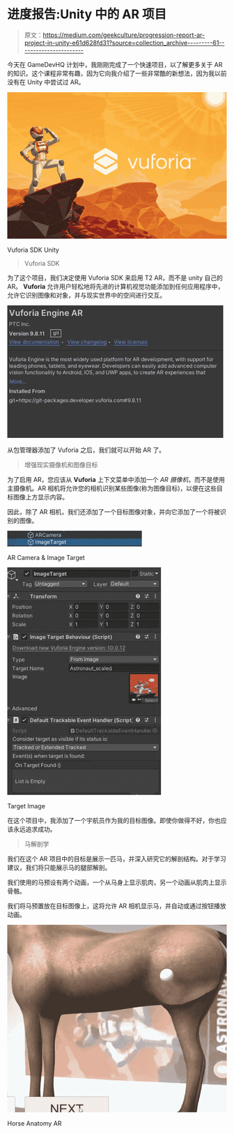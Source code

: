 # 进度报告:Unity 中的 AR 项目

> 原文：<https://medium.com/geekculture/progression-report-ar-project-in-unity-e61d628fd31?source=collection_archive---------61----------------------->

今天在 GameDevHQ 计划中，我刚刚完成了一个快速项目，以了解更多关于 AR 的知识。这个课程非常有趣，因为它向我介绍了一些非常酷的新想法，因为我以前没有在 Unity 中尝试过 AR。

![](img/6803e2d7fdaeaff71a649e953a67b9dd.png)

Vuforia SDK Unity

> Vuforia SDK

为了这个项目，我们决定使用 Vuforia SDK 来启用 T2 AR，而不是 unity 自己的 AR。 **Vuforia** 允许用户轻松地将先进的计算机视觉功能添加到任何应用程序中，允许它识别图像和对象，并与现实世界中的空间进行交互。

![](img/797872fb0f5c02da1278e72a363dc368.png)

从包管理器添加了 Vuforia 之后，我们就可以开始 AR 了。

> 增强现实摄像机和图像目标

为了启用 AR，您应该从 **Vuforia** 上下文菜单中添加一个 *AR 摄像机*，而不是使用主摄像机。AR 相机将允许您的相机识别某些图像(称为图像目标)，以便在这些目标图像上方显示内容。

因此，除了 AR 相机，我们还添加了一个目标图像对象，并向它添加了一个将被识别的图像。

![](img/b924e4853a7250ad25530facc5bc20df.png)

AR Camera & Image Target

![](img/b39d4c4d02ab659000c241c364c744b0.png)

Target Image

在这个项目中，我添加了一个宇航员作为我的目标图像。即使你做得不好，你也应该永远追求成功。

> 马解剖学

我们在这个 AR 项目中的目标是展示一匹马，并深入研究它的解剖结构。对于学习建议，我们将只能展示马的腿部解剖。

我们使用的马预设有两个动画，一个从马身上显示肌肉，另一个动画从肌肉上显示骨骼。

我们将马预置放在目标图像上，这将允许 AR 相机显示马，并自动或通过按钮播放动画。

![](img/a6c66656bf392f3f292d3e04051a6cf9.png)

Horse Anatomy AR